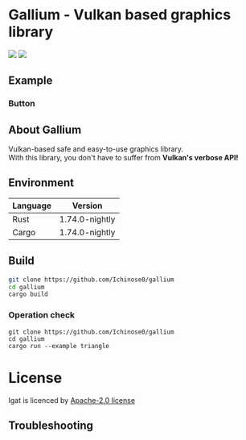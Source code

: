<div id="top"></div>

# Gallium - Vulkan based graphics library

<p style="display: inline">
  <img src="https://img.shields.io/badge/-Rust-000000.svg?logo=rust&style=for-the-badge">
  <img src="https://img.shields.io/badge/-githubactions-FFFFFF.svg?logo=github-actions&style=for-the-badge">
</p>

## Example
### Button

## About Gallium
Vulkan-based safe and easy-to-use graphics library.  
With this library, you don't have to suffer from **Vulkan's verbose API!**

## Environment

| Language  | Version        |
| --------- | -------------- |
| Rust      | 1.74.0-nightly |
| Cargo     | 1.74.0-nightly |

## Build

```bash
git clone https://github.com/Ichinose0/gallium
cd gallium
cargo build
```

### Operation check

```
git clone https://github.com/Ichinose0/gallium
cd gallium
cargo run --example triangle
```

# License
Igat is licenced by [Apache-2.0 license](https://www.apache.org/licenses/LICENSE-2.0)

## Troubleshooting